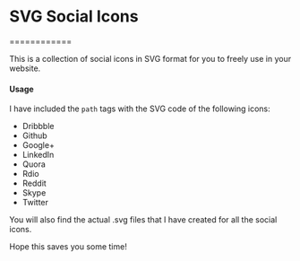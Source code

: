 # SVG Social Icons
============

This is a collection of social icons in SVG format for you to freely use in your website.

#### Usage

I have included the `path` tags with the SVG code of the following icons:

- Dribbble
- Github
- Google+
- LinkedIn
- Quora
- Rdio
- Reddit
- Skype
- Twitter

You will also find the actual .svg files that I have created for all the social icons.

Hope this saves you some time!
